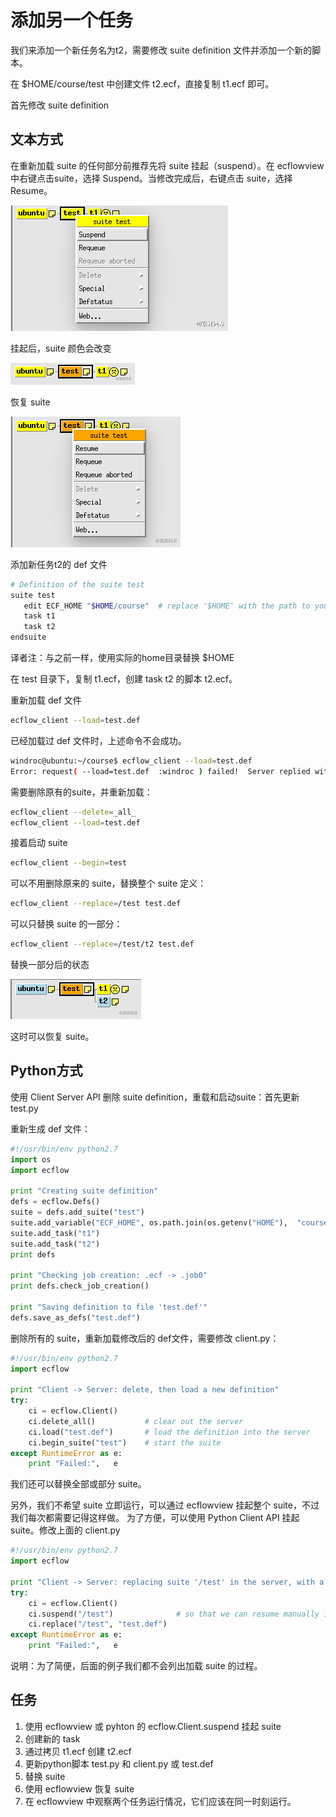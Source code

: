 # 添加另一个任务

我们来添加一个新任务名为t2，需要修改 suite definition 文件并添加一个新的脚本。

在 $HOME/course/test 中创建文件 t2.ecf，直接复制 t1.ecf 即可。

首先修改 suite definition

## 文本方式

在重新加载 suite 的任何部分前推荐先将 suite 挂起（suspend）。在 ecflowview 中右键点击suite，选择 Suspend。当修改完成后，右键点击 suite，选择 Resume。

![](./asset/suspend-suite.jpg)

挂起后，suite 颜色会改变

![](./asset/suspend-node-color.jpg)

恢复 suite

![](./asset/resume-suite.jpg)

添加新任务t2的 def 文件

```bash
# Definition of the suite test
suite test
   edit ECF_HOME "$HOME/course"  # replace '$HOME' with the path to your home directory
   task t1
   task t2
endsuite
```

译者注：与之前一样，使用实际的home目录替换 $HOME

在 test 目录下，复制 t1.ecf，创建 task t2 的脚本 t2.ecf。

重新加载 def 文件

```bash
ecflow_client --load=test.def
```

已经加载过 def 文件时，上述命令不会成功。

```bash
windroc@ubuntu:~/course$ ecflow_client --load=test.def
Error: request( --load=test.def  :windroc ) failed!  Server replied with: 'Add Suite failed: A Suite of name 'test' already exist'
```

需要删除原有的suite，并重新加载：

```bash
ecflow_client --delete=_all_
ecflow_client --load=test.def
```

接着启动 suite

```bash
ecflow_client --begin=test
```

可以不用删除原来的 suite，替换整个 suite 定义：

```bash
ecflow_client --replace=/test test.def
```

可以只替换 suite 的一部分：

```bash
ecflow_client --replace=/test/t2 test.def
```

替换一部分后的状态

![](./asset/replace-some-part.jpg)

这时可以恢复 suite。

## Python方式

使用 Client Server API 删除 suite definition，重载和启动suite：首先更新 test.py

重新生成 def 文件：

```python
#!/usr/bin/env python2.7
import os
import ecflow

print "Creating suite definition"   
defs = ecflow.Defs()
suite = defs.add_suite("test")
suite.add_variable("ECF_HOME", os.path.join(os.getenv("HOME"),  "course"))
suite.add_task("t1")
suite.add_task("t2")
print defs

print "Checking job creation: .ecf -> .job0"   
print defs.check_job_creation()

print "Saving definition to file 'test.def'"
defs.save_as_defs("test.def")
```

删除所有的 suite，重新加载修改后的 def文件，需要修改 client.py：

```python
#!/usr/bin/env python2.7
import ecflow 
   
print "Client -> Server: delete, then load a new definition"   
try:
    ci = ecflow.Client()
    ci.delete_all()           # clear out the server
    ci.load("test.def")       # load the definition into the server
    ci.begin_suite("test")    # start the suite
except RuntimeError as e:
    print "Failed:",   e
```


我们还可以替换全部或部分 suite。

另外，我们不希望 suite 立即运行，可以通过 ecflowview 挂起整个 suite，不过我们每次都需要记得这样做。
为了方便，可以使用 Python Client API 挂起 suite。修改上面的 client.py

```python
#!/usr/bin/env python2.7
import ecflow 
   
print "Client -> Server: replacing suite '/test' in the server, with a new definition"   
try:
    ci = ecflow.Client()
    ci.suspend("/test")              # so that we can resume manually in ecflowview
    ci.replace("/test", "test.def")
except RuntimeError as e:
    print "Failed:",   e
```

说明：为了简便，后面的例子我们都不会列出加载 suite 的过程。

## 任务


1. 使用 ecflowview 或 pyhton 的 ecflow.Client.suspend 挂起 suite
2. 创建新的 task
3. 通过拷贝 t1.ecf 创建 t2.ecf
4. 更新python脚本 test.py 和 client.py 或 test.def
5. 替换 suite
6. 使用 ecflowview 恢复 suite
7. 在 ecflowview 中观察两个任务运行情况，它们应该在同一时刻运行。
